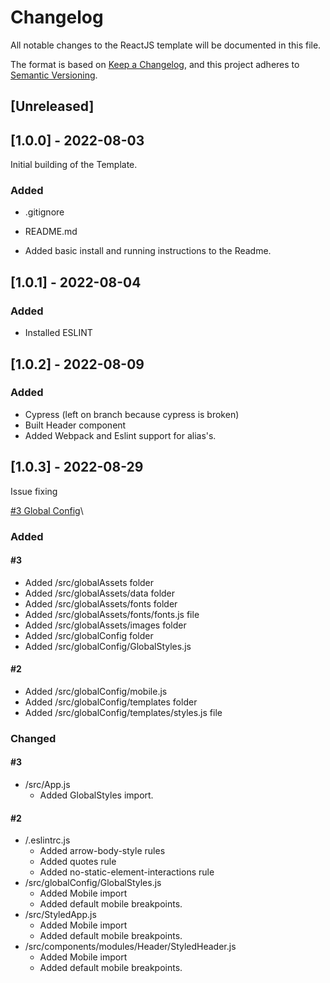# Changelog
All notable changes to the ReactJS template will be documented in this file.

The format is based on [Keep a Changelog](https://keepachangelog.com/en/1.0.0/),
and this project adheres to [Semantic Versioning](https://semver.org/spec/v2.0.0.html).

## [Unreleased]

## [1.0.0] - 2022-08-03
Initial building of the Template.

### Added
- .gitignore
- README.md 

- Added basic install and running instructions to the Readme.

## [1.0.1] - 2022-08-04
### Added
- Installed ESLINT

## [1.0.2] - 2022-08-09
### Added
- Cypress (left on branch because cypress is broken)
- Built Header component
- Added Webpack and Eslint support for alias's.

## [1.0.3] - 2022-08-29
Issue fixing

[#3 Global Config](https://github.com/karlchvojka/reactjs_template_2022/issues/3)\

### Added

#### #3
- Added /src/globalAssets folder
- Added /src/globalAssets/data folder
- Added /src/globalAssets/fonts folder
- Added /src/globalAssets/fonts/fonts.js file
- Added /src/globalAssets/images folder
- Added /src/globalConfig folder
- Added /src/globalConfig/GlobalStyles.js

#### #2
- Added /src/globalConfig/mobile.js
- Added /src/globalConfig/templates folder
- Added /src/globalConfig/templates/styles.js file

### Changed

#### #3
- /src/App.js
  - Added GlobalStyles import.

#### #2
- /.eslintrc.js
  - Added arrow-body-style rules
  - Added quotes rule
  - Added no-static-element-interactions rule
- /src/globalConfig/GlobalStyles.js
  - Added Mobile import
  - Added default mobile breakpoints.
- /src/StyledApp.js
  - Added Mobile import
  - Added default mobile breakpoints.
- /src/components/modules/Header/StyledHeader.js
  - Added Mobile import
  - Added default mobile breakpoints.

